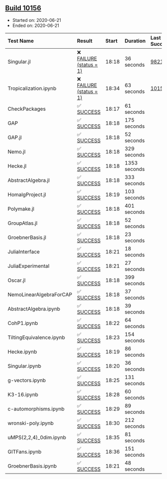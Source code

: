 ## [Build 10156](https://oscarci.mathematik.uni-kl.de/job/oscar/10156/)

* Started on: 2020-06-21
* Ended on: 2020-06-21

| Test Name    | Result | Start | Duration | Last Success | First Failure |
|:-------------|:-------|:------|:---------|:-------------|:--------------|
| Singular.jl | ❌ [FAILURE (status = 1)](https://oscarci.mathematik.uni-kl.de/job/oscar/10156/artifact/logs/build-10156/Singular.jl.log) | 18:18 | 36 seconds | [9821](https://oscarci.mathematik.uni-kl.de/job/oscar/9821/) | [9822](https://oscarci.mathematik.uni-kl.de/job/oscar/9822/) |
| Tropicalization.ipynb | ❌ [FAILURE (status = 1)](https://oscarci.mathematik.uni-kl.de/job/oscar/10156/artifact/logs/build-10156/Tropicalization.ipynb.log) | 18:34 | 63 seconds | [10154](https://oscarci.mathematik.uni-kl.de/job/oscar/10154/) | [10155](https://oscarci.mathematik.uni-kl.de/job/oscar/10155/) |
| CheckPackages | ✅ [SUCCESS](https://oscarci.mathematik.uni-kl.de/job/oscar/10156/artifact/logs/build-10156/CheckPackages.log) | 18:17 | 61 seconds |  |  |
| GAP | ✅ [SUCCESS](https://oscarci.mathematik.uni-kl.de/job/oscar/10156/artifact/logs/build-10156/GAP.log) | 18:18 | 175 seconds |  |  |
| GAP.jl | ✅ [SUCCESS](https://oscarci.mathematik.uni-kl.de/job/oscar/10156/artifact/logs/build-10156/GAP.jl.log) | 18:18 | 52 seconds |  |  |
| Nemo.jl | ✅ [SUCCESS](https://oscarci.mathematik.uni-kl.de/job/oscar/10156/artifact/logs/build-10156/Nemo.jl.log) | 18:18 | 329 seconds |  |  |
| Hecke.jl | ✅ [SUCCESS](https://oscarci.mathematik.uni-kl.de/job/oscar/10156/artifact/logs/build-10156/Hecke.jl.log) | 18:18 | 1353 seconds |  |  |
| AbstractAlgebra.jl | ✅ [SUCCESS](https://oscarci.mathematik.uni-kl.de/job/oscar/10156/artifact/logs/build-10156/AbstractAlgebra.jl.log) | 18:18 | 333 seconds |  |  |
| HomalgProject.jl | ✅ [SUCCESS](https://oscarci.mathematik.uni-kl.de/job/oscar/10156/artifact/logs/build-10156/HomalgProject.jl.log) | 18:19 | 103 seconds |  |  |
| Polymake.jl | ✅ [SUCCESS](https://oscarci.mathematik.uni-kl.de/job/oscar/10156/artifact/logs/build-10156/Polymake.jl.log) | 18:18 | 401 seconds |  |  |
| GroupAtlas.jl | ✅ [SUCCESS](https://oscarci.mathematik.uni-kl.de/job/oscar/10156/artifact/logs/build-10156/GroupAtlas.jl.log) | 18:18 | 52 seconds |  |  |
| GroebnerBasis.jl | ✅ [SUCCESS](https://oscarci.mathematik.uni-kl.de/job/oscar/10156/artifact/logs/build-10156/GroebnerBasis.jl.log) | 18:18 | 23 seconds |  |  |
| JuliaInterface | ✅ [SUCCESS](https://oscarci.mathematik.uni-kl.de/job/oscar/10156/artifact/logs/build-10156/JuliaInterface.log) | 18:21 | 18 seconds |  |  |
| JuliaExperimental | ✅ [SUCCESS](https://oscarci.mathematik.uni-kl.de/job/oscar/10156/artifact/logs/build-10156/JuliaExperimental.log) | 18:21 | 27 seconds |  |  |
| Oscar.jl | ✅ [SUCCESS](https://oscarci.mathematik.uni-kl.de/job/oscar/10156/artifact/logs/build-10156/Oscar.jl.log) | 18:18 | 399 seconds |  |  |
| NemoLinearAlgebraForCAP | ✅ [SUCCESS](https://oscarci.mathematik.uni-kl.de/job/oscar/10156/artifact/logs/build-10156/NemoLinearAlgebraForCAP.log) | 18:18 | 37 seconds |  |  |
| AbstractAlgebra.ipynb | ✅ [SUCCESS](https://oscarci.mathematik.uni-kl.de/job/oscar/10156/artifact/logs/build-10156/AbstractAlgebra.ipynb.log) | 18:18 | 39 seconds |  |  |
| CohP1.ipynb | ✅ [SUCCESS](https://oscarci.mathematik.uni-kl.de/job/oscar/10156/artifact/logs/build-10156/CohP1.ipynb.log) | 18:22 | 64 seconds |  |  |
| TiltingEquivalence.ipynb | ✅ [SUCCESS](https://oscarci.mathematik.uni-kl.de/job/oscar/10156/artifact/logs/build-10156/TiltingEquivalence.ipynb.log) | 18:23 | 154 seconds |  |  |
| Hecke.ipynb | ✅ [SUCCESS](https://oscarci.mathematik.uni-kl.de/job/oscar/10156/artifact/logs/build-10156/Hecke.ipynb.log) | 18:19 | 86 seconds |  |  |
| Singular.ipynb | ✅ [SUCCESS](https://oscarci.mathematik.uni-kl.de/job/oscar/10156/artifact/logs/build-10156/Singular.ipynb.log) | 18:20 | 36 seconds |  |  |
| g-vectors.ipynb | ✅ [SUCCESS](https://oscarci.mathematik.uni-kl.de/job/oscar/10156/artifact/logs/build-10156/g-vectors.ipynb.log) | 18:25 | 131 seconds |  |  |
| K3-16.ipynb | ✅ [SUCCESS](https://oscarci.mathematik.uni-kl.de/job/oscar/10156/artifact/logs/build-10156/K3-16.ipynb.log) | 18:28 | 60 seconds |  |  |
| c-automorphisms.ipynb | ✅ [SUCCESS](https://oscarci.mathematik.uni-kl.de/job/oscar/10156/artifact/logs/build-10156/c-automorphisms.ipynb.log) | 18:29 | 89 seconds |  |  |
| wronski-poly.ipynb | ✅ [SUCCESS](https://oscarci.mathematik.uni-kl.de/job/oscar/10156/artifact/logs/build-10156/wronski-poly.ipynb.log) | 18:30 | 212 seconds |  |  |
| uMPS(2,2,4)_0dim.ipynb | ✅ [SUCCESS](https://oscarci.mathematik.uni-kl.de/job/oscar/10156/artifact/logs/build-10156/uMPS-2-2-4-_0dim.ipynb.log) | 18:35 | 81 seconds |  |  |
| GITFans.ipynb | ✅ [SUCCESS](https://oscarci.mathematik.uni-kl.de/job/oscar/10156/artifact/logs/build-10156/GITFans.ipynb.log) | 18:36 | 151 seconds |  |  |
| GroebnerBasis.ipynb | ✅ [SUCCESS](https://oscarci.mathematik.uni-kl.de/job/oscar/10156/artifact/logs/build-10156/GroebnerBasis.ipynb.log) | 18:21 | 48 seconds |  |  |
